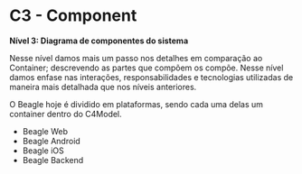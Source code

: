 # C3 -  Component

**Nível 3: Diagrama de componentes do sistema**

Nesse nível damos mais um passo nos detalhes em comparação ao Container; descrevendo as partes que compõem os compõe. Nesse nível damos enfase nas interações, responsabilidades e tecnologias utilizadas de maneira mais detalhada que nos níveis anteriores. 

O Beagle hoje é dividido em plataformas, sendo cada uma delas um container dentro do C4Model.

 - Beagle Web
 - Beagle Android
 - Beagle iOS
 - Beagle Backend
